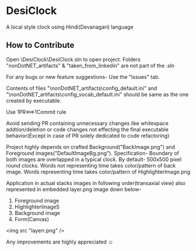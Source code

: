 # DesiClock
A local style clock using Hindi(Devanagari) language

## How to Contribute

Open \DesiClock\DesiClock.sln to open project.
Folders "nonDotNET_artifacts" & "taken_from_linkedin" are not part of the .sln

For any bugs or new feature suggestions- Use the "Issues" tab.

Contents of files "\nonDotNET_artifacts\config_default.ini" and "\nonDotNET_artifacts\config_vocab_default.ini" should be same as the one created by executable.

Use 1PR<==>1Commit rule

Avoid sending PR containing unnecessary changes like whitespace addtion/deletion or code changes not effecting the final executable behavior(Except in case of PR solely dedicated to code refactoring)

Project highly depends on crafted Background("BackImage.png") and Foreground images("DefaultImageBg.png").
Specification-
Boundary of both images are overlapped in a typical clock. By default- 500x500 pixel round clocks.
Words not representing time takes color/pattern of back image.
Words representing time takes color/pattern of HighlighterImage.png

Application in actual stacks images in following order(transaxial view) also represented in embedded layer.png image down below-
1. Foreground image
2. HighlighterImageS
3. Background image
4. Form(Canvas)

<img src "layerr.png" />

Any improvements are highly appreciated ☺